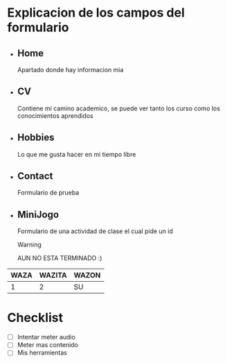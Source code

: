 # **Explicacion de los campos del formulario**
- ## Home
  Apartado donde hay informacion mia
- ## CV
  Contiene mi camino academico, se puede ver tanto los curso como los conocimientos aprendidos
- ## Hobbies
  Lo que me gusta hacer en mi tiempo libre
- ## Contact
  Formulario de prueba
- ## MiniJogo
  Formulario de una actividad de clase el cual pide un id


  >[!WARNING]
  >AUN NO ESTA TERMINADO :)


<!-- EJEMPLO DE COMO HACER UNA TABLA EN MARKDWON-->

| WAZA | WAZITA | WAZON |
|------|--------|-------|
| 1 | 2 | SU |

# Checklist
-[ ] Intentar meter audio
-[ ] Meter mas contenido
-[ ] Mis herramientas
